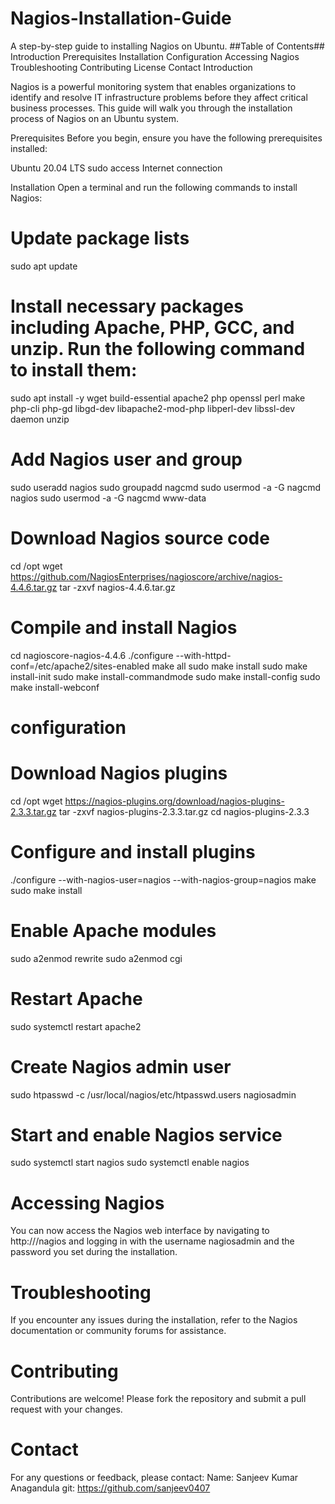 # Nagios-Installation-Guide
A step-by-step guide to installing Nagios on Ubuntu.
##Table of Contents##
Introduction
Prerequisites
Installation
Configuration
Accessing Nagios
Troubleshooting
Contributing
License
Contact
Introduction

Nagios is a powerful monitoring system that enables organizations to identify and resolve IT infrastructure problems before they affect critical business processes. 
This guide will walk you through the installation process of Nagios on an Ubuntu system.

Prerequisites
Before you begin, ensure you have the following prerequisites installed:

Ubuntu 20.04 LTS
sudo access
Internet connection

Installation
Open a terminal and run the following commands to install Nagios:
# Update package lists
sudo apt update

# Install necessary packages including Apache, PHP, GCC, and unzip. Run the following command to install them:
sudo apt install -y wget build-essential apache2 php openssl perl make php-cli php-gd libgd-dev libapache2-mod-php libperl-dev libssl-dev daemon unzip

# Add Nagios user and group
sudo useradd nagios
sudo groupadd nagcmd
sudo usermod -a -G nagcmd nagios
sudo usermod -a -G nagcmd www-data

# Download Nagios source code
cd /opt
wget https://github.com/NagiosEnterprises/nagioscore/archive/nagios-4.4.6.tar.gz
tar -zxvf nagios-4.4.6.tar.gz

# Compile and install Nagios
cd nagioscore-nagios-4.4.6
./configure --with-httpd-conf=/etc/apache2/sites-enabled
make all
sudo make install
sudo make install-init
sudo make install-commandmode
sudo make install-config
sudo make install-webconf

# configuration

# Download Nagios plugins
cd /opt
wget https://nagios-plugins.org/download/nagios-plugins-2.3.3.tar.gz
tar -zxvf nagios-plugins-2.3.3.tar.gz
cd nagios-plugins-2.3.3

# Configure and install plugins
./configure --with-nagios-user=nagios --with-nagios-group=nagios
make
sudo make install

# Enable Apache modules
sudo a2enmod rewrite
sudo a2enmod cgi

# Restart Apache
sudo systemctl restart apache2

# Create Nagios admin user
sudo htpasswd -c /usr/local/nagios/etc/htpasswd.users nagiosadmin

# Start and enable Nagios service
sudo systemctl start nagios
sudo systemctl enable nagios

# Accessing Nagios
You can now access the Nagios web interface by navigating to http://<your-server-ip>/nagios and logging in with the username nagiosadmin and the password you set during the installation.

# Troubleshooting
If you encounter any issues during the installation, refer to the Nagios documentation or community forums for assistance.

# Contributing
Contributions are welcome! Please fork the repository and submit a pull request with your changes.

# Contact
For any questions or feedback, please contact:
Name: Sanjeev Kumar Anagandula
git: https://github.com/sanjeev0407
